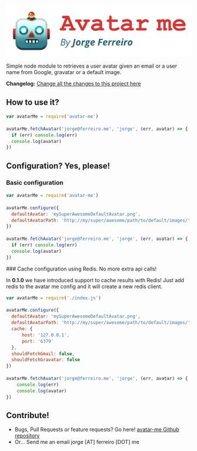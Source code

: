 ![Avatar me logo](./assets/logo_avatar_me_npm_package_google_images.png)

Simple node module to retrieves a user avatar given an email or a user name from Google, gravatar or a default image.

**Changelog:** [Change all the changes to this project here](./CHANGELOG.md)

## How to use it?

```javascript
var avatarMe = require('avatar-me')

avatarMe.fetchAvatar('jorge@ferreiro.me', 'jorge', (err, avatar) => {
  if (err) console.log(err)
  console.log(avatar)
})
```

## Configuration? Yes, please!

### Basic configuration

```javascript
var avatarMe = require('avatar-me')

avatarMe.configure({
  defaultAvatar: 'mySuperAwesomeDefaultAvatar.png',
  defaultAvatarPath: 'http://my/super/awesome/path/to/default/images/'
})

avatarMe.fetchAvatar('jorge@ferreiro.me', 'jorge', (err, avatar) => {
  if (err) console.log(err)
  console.log(avatar)
})
```

### Cache configuration using Redis. No more extra api calls!

In **0.1.0** we have introduced support to cache results with Redis!
Just add redis to the avatar me config and it will create a new redis client.

```javascript
var avatarMe = require('./index.js')

avatarMe.configure({
  defaultAvatar: 'mySuperAwesomeDefaultAvatar.png',
  defaultAvatarPath: 'http://my/super/awesome/path/to/default/images/',
  cache: {
	  host: '127.0.0.1',
	  port: '6379'
  },
  shouldFetchGmail: false,
  shouldFetchGravatar: false
})

avatarMe.fetchAvatar('jorge@ferreiro.me', 'jorge', (err, avatar) => {
	console.log(err)
	console.log(avatar)
})
```

## Contribute!

* Bugs, Pull Requests or feature requests? Go here! [avatar-me Github repository](https://github.com/ferreiro/avatar-me/issues)
* Or... Send me an email jorge [AT] ferreiro [DOT] me
